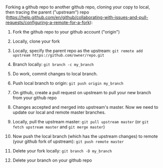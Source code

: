 Forking a github repo to another github repo, cloning your copy to local, then tracing the parent ("upstream") repo (https://help.github.com/en/github/collaborating-with-issues-and-pull-requests/configuring-a-remote-for-a-fork):
1. Fork the github repo to your github account ("origin")
1. Locally, clone your fork
1. Locally, specify the parent repo as the upstream:
    `git remote add upstream https://github.com/owner/repo.git`
    
1. Branch locally:
    `git branch -c my_branch`
1. Do work, commit changes to local branch.
1. Push local branch to origin:
    `git push origin my_branch`
1. On github, create a pull request on upstream to pull your new branch from your github repo
1. Changes accepted and merged into upstream's master. Now we need to update our local and remote master branches.
1. Locally, pull the upstream master:
    `git pull upstream master` (or `git fetch upstream master` and `git merge master`)
1. Now push the local branch (which has the upstream changes) to remote (your github fork of upstream):
    `git push remote master`
1. Delete your fork locally:
    `git branch -D my_branch`
1. Delete your branch on your github repo